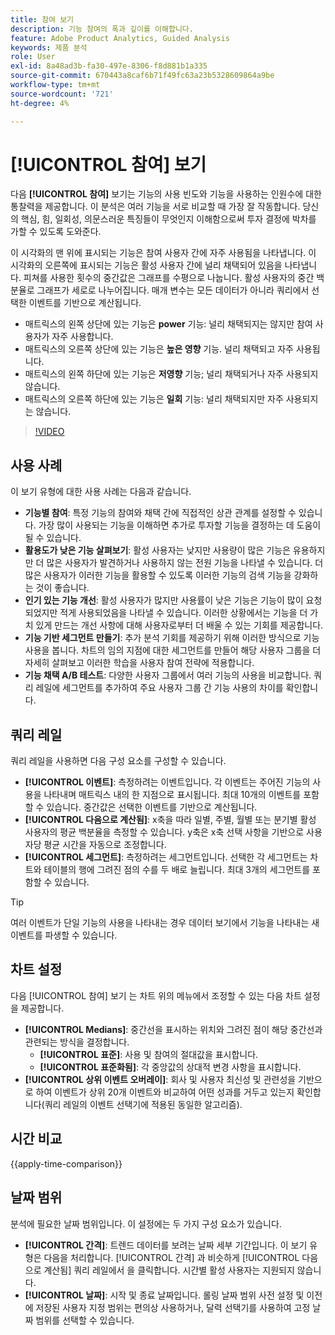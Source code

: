```yaml
---
title: 참여 보기
description: 기능 참여의 폭과 깊이를 이해합니다.
feature: Adobe Product Analytics, Guided Analysis
keywords: 제품 분석
role: User
exl-id: 8a48ad3b-fa30-497e-8306-f8d881b1a335
source-git-commit: 670443a8caf6b71f49fc63a23b5328609864a9be
workflow-type: tm+mt
source-wordcount: '721'
ht-degree: 4%

---
```


# [!UICONTROL 참여] 보기

다음 **[!UICONTROL 참여]** 보기는 기능의 사용 빈도와 기능을 사용하는 인원수에 대한 통찰력을 제공합니다. 이 분석은 여러 기능을 서로 비교할 때 가장 잘 작동합니다. 당신의 핵심, 힘, 일회성, 의문스러운 특징들이 무엇인지 이해함으로써 투자 결정에 박차를 가할 수 있도록 도와준다.

이 시각화의 맨 위에 표시되는 기능은 참여 사용자 간에 자주 사용됨을 나타냅니다. 이 시각화의 오른쪽에 표시되는 기능은 활성 사용자 간에 널리 채택되어 있음을 나타냅니다. 피쳐를 사용한 횟수의 중간값은 그래프를 수평으로 나눕니다. 활성 사용자의 중간 백분율로 그래프가 세로로 나누어집니다. 매개 변수는 모든 데이터가 아니라 쿼리에서 선택한 이벤트를 기반으로 계산됩니다.

* 매트릭스의 왼쪽 상단에 있는 기능은 **power** 기능: 널리 채택되지는 않지만 참여 사용자가 자주 사용합니다.
* 매트릭스의 오른쪽 상단에 있는 기능은 **높은 영향** 기능. 널리 채택되고 자주 사용됩니다.
* 매트릭스의 왼쪽 하단에 있는 기능은 **저영향** 기능; 널리 채택되거나 자주 사용되지 않습니다.
* 매트릭스의 오른쪽 하단에 있는 기능은 **일회** 기능: 널리 채택되지만 자주 사용되지는 않습니다.

>[!VIDEO](https://video.tv.adobe.com/v/3429489/&learn=on)

## 사용 사례

이 보기 유형에 대한 사용 사례는 다음과 같습니다.

* **기능별 참여**: 특정 기능의 참여와 채택 간에 직접적인 상관 관계를 설정할 수 있습니다. 가장 많이 사용되는 기능을 이해하면 추가로 투자할 기능을 결정하는 데 도움이 될 수 있습니다.
* **활용도가 낮은 기능 살펴보기**: 활성 사용자는 낮지만 사용량이 많은 기능은 유용하지만 더 많은 사용자가 발견하거나 사용하지 않는 전원 기능을 나타낼 수 있습니다. 더 많은 사용자가 이러한 기능을 활용할 수 있도록 이러한 기능의 검색 기능을 강화하는 것이 좋습니다.
* **인기 있는 기능 개선**: 활성 사용자가 많지만 사용률이 낮은 기능은 기능이 많이 요청되었지만 적게 사용되었음을 나타낼 수 있습니다. 이러한 상황에서는 기능을 더 가치 있게 만드는 개선 사항에 대해 사용자로부터 더 배울 수 있는 기회를 제공합니다.
* **기능 기반 세그먼트 만들기**: 추가 분석 기회를 제공하기 위해 이러한 방식으로 기능 사용을 봅니다. 차트의 임의 지점에 대한 세그먼트를 만들어 해당 사용자 그룹을 더 자세히 살펴보고 이러한 학습을 사용자 참여 전략에 적용합니다.
* **기능 채택 A/B 테스트**: 다양한 사용자 그룹에서 여러 기능의 사용을 비교합니다. 쿼리 레일에 세그먼트를 추가하여 주요 사용자 그룹 간 기능 사용의 차이를 확인합니다.

## 쿼리 레일

쿼리 레일을 사용하면 다음 구성 요소를 구성할 수 있습니다.

* **[!UICONTROL 이벤트]**: 측정하려는 이벤트입니다. 각 이벤트는 주어진 기능의 사용을 나타내며 매트릭스 내의 한 지점으로 표시됩니다. 최대 10개의 이벤트를 포함할 수 있습니다. 중간값은 선택한 이벤트를 기반으로 계산됩니다.
* **[!UICONTROL 다음으로 계산됨]**: x축을 따라 일별, 주별, 월별 또는 분기별 활성 사용자의 평균 백분율을 측정할 수 있습니다. y축은 x축 선택 사항을 기반으로 사용자당 평균 시간을 자동으로 조정합니다.
* **[!UICONTROL 세그먼트]**: 측정하려는 세그먼트입니다. 선택한 각 세그먼트는 차트와 테이블의 행에 그려진 점의 수를 두 배로 늘립니다. 최대 3개의 세그먼트를 포함할 수 있습니다.

>[!TIP]
>
>여러 이벤트가 단일 기능의 사용을 나타내는 경우 데이터 보기에서 기능을 나타내는 새 이벤트를 파생할 수 있습니다.

## 차트 설정

다음 [!UICONTROL 참여] 보기 는 차트 위의 메뉴에서 조정할 수 있는 다음 차트 설정을 제공합니다.

* **[!UICONTROL Medians]**: 중간선을 표시하는 위치와 그려진 점이 해당 중간선과 관련되는 방식을 결정합니다.
   * **[!UICONTROL 표준]**: 사용 및 참여의 절대값을 표시합니다.
   * **[!UICONTROL 표준화됨]**: 각 중앙값의 상대적 변경 사항을 표시합니다.
* **[!UICONTROL 상위 이벤트 오버레이]**: 회사 및 사용자 최신성 및 관련성을 기반으로 하여 이벤트가 상위 20개 이벤트와 비교하여 어떤 성과를 거두고 있는지 확인합니다(쿼리 레일의 이벤트 선택기에 적용된 동일한 알고리즘).

## 시간 비교

{{apply-time-comparison}}

## 날짜 범위

분석에 필요한 날짜 범위입니다. 이 설정에는 두 가지 구성 요소가 있습니다.

* **[!UICONTROL 간격]**: 트렌드 데이터를 보려는 날짜 세부 기간입니다. 이 보기 유형은 다음을 처리합니다. [!UICONTROL 간격] 과 비슷하게 [!UICONTROL 다음으로 계산됨] 쿼리 레일에서 을 클릭합니다. 시간별 활성 사용자는 지원되지 않습니다.
* **[!UICONTROL 날짜]**: 시작 및 종료 날짜입니다. 롤링 날짜 범위 사전 설정 및 이전에 저장된 사용자 지정 범위는 편의상 사용하거나, 달력 선택기를 사용하여 고정 날짜 범위를 선택할 수 있습니다.
